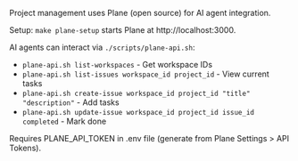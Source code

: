 Project management uses Plane (open source) for AI agent integration.

Setup: `make plane-setup` starts Plane at http://localhost:3000.

AI agents can interact via `./scripts/plane-api.sh`:
- `plane-api.sh list-workspaces` - Get workspace IDs
- `plane-api.sh list-issues workspace_id project_id` - View current tasks
- `plane-api.sh create-issue workspace_id project_id "title" "description"` - Add tasks
- `plane-api.sh update-issue workspace_id project_id issue_id completed` - Mark done

Requires PLANE_API_TOKEN in .env file (generate from Plane Settings > API Tokens).
